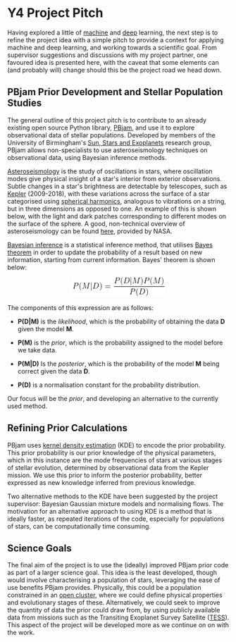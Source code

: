 # Y4 Project Pitch

Having explored a little of [machine](https://bp-jones.github.io/2021/10/10/dec-tree-regression.html) and [deep](https://bp-jones.github.io/2021/10/19/nn-dl-basics.html) learning, the next step is to refine the project idea with a simple pitch to provide a context for applying machine and deep learning, and working towards a scientific goal. From supervisor suggestions and discussions with my project partner, one favoured idea is presented here, with the caveat that some elements can (and probably will) change should this be the project road we head down.

## PBjam Prior Development and Stellar Population Studies

The general outline of this project pitch is to contribute to an already existing open source Python library, [PBjam](https://pbjam.readthedocs.io/en/latest/), and use it to explore observational data of stellar populations. Developed by members of the University of Birmingham's [Sun, Stars and Exoplanets](https://www.birmingham.ac.uk/research/activity/physics/astronomy/solar-and-stellar/index.aspx) research group, PBjam allows non-specialists to use asteroseismology techniques on observational data, using Bayesian inference methods. 

[Asteroseismology](https://en.wikipedia.org/wiki/Asteroseismology) is the study of oscillations in stars, where oscillation modes give physical insight of a star's interior from exterior observations. Subtle changes in a star's brightness are detectable by telescopes, such as [Kepler](https://www.nasa.gov/mission_pages/kepler/main/index.html) (2009-2018), with these variations across the surface of a star categorised using [spherical harmonics](https://en.wikipedia.org/wiki/Spherical_harmonics), analogous to vibrations on a string, but in three dimensions as opposed to one. An example of this is shown below, with the light and dark patches corresponding to different modes on the surface of the sphere. A good, non-technical overview of asteroseismology can be found [here](https://exoplanets.nasa.gov/news/1516/symphony-of-stars-the-science-of-stellar-sound-waves/), provided by NASA.

[Bayesian inference](https://en.wikipedia.org/wiki/Bayesian_inference) is a statistical inference method, that utilises [Bayes theorem](https://en.wikipedia.org/wiki/Bayes%27_theorem) in order to update the probability of a result based on new information, starting from current information. Bayes' theorem is shown below: 

<p align="center">
  <img src="/img/2021-10-26_y4_project_pitch_imgs/bayes_theorem_eqn.png"/>
</p>

The components of this expression are as follows:

* **P(D|M)** is the *likelihood*, which is the probability of obtaining the data **D** given the model **M**.

* **P(M)** is the *prior*, which is the probability assigned to the model before we take data.

* **P(M|D)** Is the *posterior*, which is the probability of the model **M** being correct given the data **D**.

* **P(D)** is a normalisation constant for the probability distribution.

Our focus will be the *prior*, and developing an alternative to the currently used method.  

## Refining Prior Calculations

PBjam uses [kernel density estimation](https://en.wikipedia.org/wiki/Kernel_density_estimation) (KDE) to encode the prior probability. This prior probability is our prior knowledge of the physical parameters, which in this instance are the mode frequencies of stars at various stages of stellar evolution, determined by observational data from the Kepler mission. We use this prior to inform the posterior probability, better expressed as new knowledge inferred from previous knowledge.

Two alternative methods to the KDE have been suggested by the project supervisor: Bayesian Gaussian mixture models and normalising flows. The motivation for an alternative approach to using KDE is a method that is ideally faster, as repeated iterations of the code, especially for populations of stars, can be computationally time consuming.

## Science Goals

The final aim of the project is to use the (ideally) improved PBjam prior code as part of a larger science goal. This idea is the least developed, though would involve characterising a population of stars, leveraging the ease of use benefits PBjam provides. Physically, this could be a population constrained in an [open cluster](https://en.wikipedia.org/wiki/Open_cluster), where we could define physical properties and evolutionary stages of these. Alternatively, we could seek to improve the quantity of data the prior could draw from, by using publicly available data from missions such as the Transiting Exoplanet Survey Satellite ([TESS](https://en.wikipedia.org/wiki/Transiting_Exoplanet_Survey_Satellite)). This aspect of the project will be developed more as we continue on on with the work.
